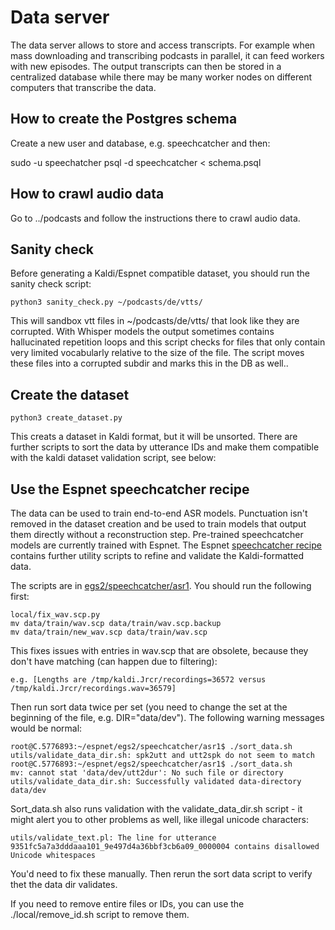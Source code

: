 # Data server

The data server allows to store and access transcripts. For example when mass downloading and transcribing podcasts in parallel, it can feed workers with new episodes. The output transcripts can then be stored in a centralized database while there may be many worker nodes on different computers that transcribe the data.

## How to create the Postgres schema

Create a new user and database, e.g. speechcatcher and then:

sudo -u speechatcher psql -d speechcatcher < schema.psql

## How to crawl audio data

Go to ../podcasts and follow the instructions there to crawl audio data.

## Sanity check

Before generating a Kaldi/Espnet compatible dataset, you should run the sanity check script:

    python3 sanity_check.py ~/podcasts/de/vtts/

This will sandbox vtt files in ~/podcasts/de/vtts/ that look like they are corrupted. With Whisper models the output sometimes contains hallucinated repetition loops and this script checks for files that only contain very limited vocabularly relative to the size of the file. The script moves these files into a corrupted subdir and marks this in the DB as well..

## Create the dataset

    python3 create_dataset.py

This creats a dataset in Kaldi format, but it will be unsorted. There are further scripts to sort the data by utterance IDs and make them compatible with the kaldi dataset validation script, see below:

## Use the Espnet speechcatcher recipe

The data can be used to train end-to-end ASR models. Punctuation isn't removed in the dataset creation and be used to train models that output them directly without a reconstruction step. Pre-trained speechcatcher models are currently trained with Espnet. The Espnet [speechcatcher recipe](https://github.com/speechcatcher-asr/espnet/tree/egs2-speechcatcher-de/egs2/speechcatcher/asr1) contains further utility scripts to refine and validate the Kaldi-formatted data.

The scripts are in [egs2/speechcatcher/asr1](https://github.com/speechcatcher-asr/espnet/tree/egs2-speechcatcher-de/egs2/speechcatcher/asr1). You should run the following first:

    local/fix_wav.scp.py
    mv data/train/wav.scp data/train/wav.scp.backup
    mv data/train/new_wav.scp data/train/wav.scp

This fixes issues with entries in wav.scp that are obsolete, because they don't have matching  (can happen due to filtering):

    e.g. [Lengths are /tmp/kaldi.Jrcr/recordings=36572 versus /tmp/kaldi.Jrcr/recordings.wav=36579]

Then run sort data twice per set (you need to change the set at the beginning of the file, e.g. DIR="data/dev"). The following warning messages would be normal:

    root@C.5776893:~/espnet/egs2/speechcatcher/asr1$ ./sort_data.sh 
    utils/validate_data_dir.sh: spk2utt and utt2spk do not seem to match
    root@C.5776893:~/espnet/egs2/speechcatcher/asr1$ ./sort_data.sh 
    mv: cannot stat 'data/dev/utt2dur': No such file or directory
    utils/validate_data_dir.sh: Successfully validated data-directory data/dev

Sort_data.sh also runs validation with the validate_data_dir.sh script - it might alert you to other problems as well, like illegal unicode characters:
    
    utils/validate_text.pl: The line for utterance 9351fc5a7a3dddaaa101_9e497d4a36bbf3cb6a09_0000004 contains disallowed Unicode whitespaces

You'd need to fix these manually. Then rerun the sort data script to verify thet the data dir validates.

If you need to remove entire files or IDs, you can use the ./local/remove_id.sh script to remove them.


